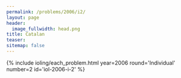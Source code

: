 ```yaml
---
permalink: /problems/2006/i2/
layout: page
header:
  image_fullwidth: head.png
title: Catalan
teaser: 
sitemap: false
---
```


{% include ioling/each_problem.html year=2006 round='Individual' number=2 id='iol-2006-i-2' %}